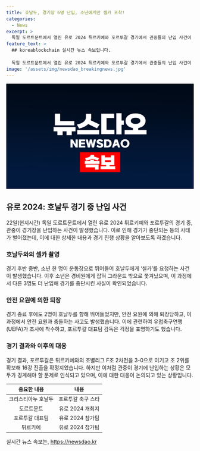 ```yaml
---
title: 호날두, 경기장 6명 난입, 소년에게만 셀카 포착!
categories:
  - News
excerpt: >
  독일 도르트문트에서 열린 유로 2024 튀르키예와 포르투갈 경기에서 관중들의 난입 사건이 발생했다. 경기장에 뛰어든 소년이 크리스티아누 호날두와 셀카를 찍은 뒤 경비원에게 잡히고 다른 관중들도 난입하여 경기를 중단시키는 상황이 발생했다. 포르투갈 대표팀 감독은 이에 대해 걱정을 표명하며, UEFA 역시 조사에 착수했다. 이에도 불구하고 호날두는 골 기회를 포기하고 도움 골을 기록하여 팀의 16강 진출을 확정짓는 활약을 펼치는 등 경기는 이어졌다.
feature_text: >
  ## koreablockchain 실시간 뉴스 속보입니다.

  독일 도르트문트에서 열린 유로 2024 튀르키예와 포르투갈 경기에서 관중들의 난입 사건이 발생했다. 경기장에 뛰어든 소년이 크리스티아누 호날두와 셀카를 찍은 뒤 경비원에게 잡히고 다른 관중들도 난입하여 경기를 중단시키는 상황이 발생했다. 포르투갈 대표팀 감독은 이에 대해 걱정을 표명하며, UEFA 역시 조사에 착수했다. 이에도 불구하고 호날두는 골 기회를 포기하고 도움 골을 기록하여 팀의 16강 진출을 확정짓는 활약을 펼치는 등 경기는 이어졌다.
image: '/assets/img/newsdao_breakingnews.jpg'
---
```


<p><img src="/assets/img/newsdao_breakingnews.jpg" alt="koreablockchain 속보" /></p>

<h2 data-ke-size="size26">유로 2024: 호날두 경기 중 난입 사건</h2>

<p data-ke-size="size16">22일(현지시간) 독일 도르트문트에서 열린 유로 2024 튀르키예와 포르투갈의 경기 중, 관중이 경기장을 난입하는 사건이 발생했습니다. 이로 인해 경기가 중단되는 등의 사태가 벌어졌는데, 이에 대한 상세한 내용과 경기 진행 상황을 알아보도록 하겠습니다.</p>

<h3>호날두와의 셀카 촬영</h3>

<p data-ke-size="size16">경기 후반 중반, 소년 한 명이 운동장으로 뛰어들어 호날두에게 ‘셀카’를 요청하는 사건이 발생했습니다. 이후 소년은 경비원에게 잡혀 그라운드 밖으로 쫓겨났으며, 이 과정에서 다른 3명도 더 난입해 경기를 중단시킨 사실이 확인되었습니다.</p>

<h3>안전 요원에 의한 퇴장</h3>

<p data-ke-size="size16">경기 종료 후에도 2명이 호날두를 향해 뛰어들었지만, 안전 요원에 의해 퇴장당하고, 이 과정에서 안전 요원과 충돌하는 사고도 발생했습니다. 이에 관련하여 유럽축구연맹(UEFA)가 조사에 착수하고, 포르투갈 대표팀 감독은 걱정을 표명하기도 했습니다.</p>

<h3>경기 결과와 이후의 대응</h3>

<p data-ke-size="size16">경기 결과, 포르투갈은 튀르키예와의 조별리그 F조 2차전을 3-0으로 이기고 조 2위를 확보해 16강 진출을 확정지었습니다. 하지만 이처럼 관중이 경기에 난입하는 상황은 모두가 경계해야 할 문제로 인식되고 있으며, 이에 대한 대응이 논의되고 있는 상황입니다.</p>

<table>
<thead>
<tr>
<th style="text-align: center;">중요한 내용</th>
<th style="text-align: center;">내용</th>
</tr>
</thead>
<tbody>
<tr>
<td style="text-align: center;">크리스티아누 호날두</td>
<td style="text-align: center;">포르투갈 축구 스타</td>
</tr>
<tr>
<td style="text-align: center;">도르트문트</td>
<td style="text-align: center;">유로 2024 개최지</td>
</tr>
<tr>
<td style="text-align: center;">포르투갈 대표팀</td>
<td style="text-align: center;">유로 2024 참가팀</td>
</tr>
<tr>
<td style="text-align: center;">튀르키예</td>
<td style="text-align: center;">유로 2024 참가팀</td>
</tr>
</tbody>
</table>

<p data-ke-size="size16"></p>
실시간 뉴스 속보는, <a href="https://newsdao.kr" rel="dofollow">https://newsdao.kr</a>


